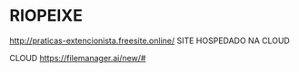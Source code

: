 # RIOPEIXE

http://praticas-extencionista.freesite.online/
SITE HOSPEDADO NA CLOUD


CLOUD https://filemanager.ai/new/#


